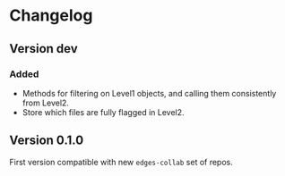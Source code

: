 # Changelog

## Version dev

### Added
- Methods for filtering on Level1 objects, and calling them consistently from Level2.
- Store which files are fully flagged in Level2.

## Version 0.1.0

First version compatible with new `edges-collab` set of repos.
